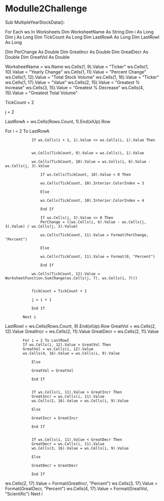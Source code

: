 # Modulle2Challenge


Sub MultipleYearStockData():

For Each ws In Worksheets
Dim WorksheetName As String
Dim i As Long
Dim j As Long
Dim TickCount As Long
Dim LastRowA As Long
Dim LastRowI As Long
        
        
Dim PerChange As Double
Dim GreatIncr As Double
Dim GreatDecr As Double
Dim GreatVol As Double

WorksheetName = ws.Name
ws.Cells(1, 9).Value = "Ticker"
ws.Cells(1, 10).Value = "Yearly Change"
ws.Cells(1, 11).Value = "Percent Change"
ws.Cells(1, 12).Value = "Total Stock Volume"
ws.Cells(1, 16).Value = "Ticker"
ws.Cells(1, 17).Value = "Value"
ws.Cells(2, 15).Value = "Greatest % Increase"
ws.Cells(3, 15).Value = "Greatest % Decrease"
ws.Cells(4, 15).Value = "Greatest Total Volume"
        
TickCount = 2
        
        
j = 2
        
        
LastRowA = ws.Cells(Rows.Count, 1).End(xlUp).Row

        
 For i = 2 To LastRowA
            
                
                If ws.Cells(i + 1, 1).Value <> ws.Cells(i, 1).Value Then
                
               
                ws.Cells(TickCount, 9).Value = ws.Cells(i, 1).Value
        
                ws.Cells(TickCount, 10).Value = ws.Cells(i, 6).Value - ws.Cells(j, 3).Value
                
                    If ws.Cells(TickCount, 10).Value < 0 Then
                
                    ws.Cells(TickCount, 10).Interior.ColorIndex = 3
                
                    Else
                
                    ws.Cells(TickCount, 10).Interior.ColorIndex = 4
                
                    End If
                    
                    If ws.Cells(j, 3).Value <> 0 Then
                    PerChange = ((ws.Cells(i, 6).Value - ws.Cells(j, 3).Value) / ws.Cells(j, 3).Value)
                
                    ws.Cells(TickCount, 11).Value = Format(PerChange, "Percent")
                    
                    Else
                    
                    ws.Cells(TickCount, 11).Value = Format(0, "Percent")
                    
                    End If
                    
                ws.Cells(TickCount, 12).Value = WorksheetFunction.Sum(Range(ws.Cells(j, 7), ws.Cells(i, 7)))
                
    
                TickCount = TickCount + 1
                
                j = i + 1
                
                End If
            
            Next i
            
LastRowI = ws.Cells(Rows.Count, 9).End(xlUp).Row
GreatVol = ws.Cells(2, 12).Value
GreatIncr = ws.Cells(2, 11).Value
GreatDecr = ws.Cells(2, 11).Value
        
           
            For i = 2 To LastRowI
            If ws.Cells(i, 12).Value > GreatVol Then
            GreatVol = ws.Cells(i, 12).Value
            ws.Cells(4, 16).Value = ws.Cells(i, 9).Value
                
                Else
                
                GreatVol = GreatVol
                
                End If
                
        
                If ws.Cells(i, 11).Value > GreatIncr Then
                GreatIncr = ws.Cells(i, 11).Value
                ws.Cells(2, 16).Value = ws.Cells(i, 9).Value
                
                Else
                
                GreatIncr = GreatIncr
                
                End If
                
                
                If ws.Cells(i, 11).Value < GreatDecr Then
                GreatDecr = ws.Cells(i, 11).Value
                ws.Cells(3, 16).Value = ws.Cells(i, 9).Value
                
                Else
                
                GreatDecr = GreatDecr
                
                End If
                
            
ws.Cells(2, 17).Value = Format(GreatIncr, "Percent")
ws.Cells(3, 17).Value = Format(GreatDecr, "Percent")
ws.Cells(4, 17).Value = Format(GreatVol, "Scientific")
Next i
